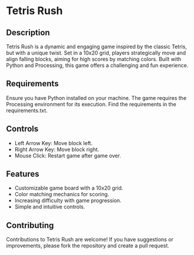 # Tetris Rush

## Description

Tetris Rush is a dynamic and engaging game inspired by the classic Tetris, but with a unique twist. Set in a 10x20 grid, players strategically move and align falling blocks, aiming for high scores by matching colors. Built with Python and Processing, this game offers a challenging and fun experience.

## Requirements
Ensure you have Python installed on your machine. The game requires the Processing environment for its execution. Find the requirements in the requirements.txt.

## Controls
- Left Arrow Key: Move block left.
- Right Arrow Key: Move block right.
- Mouse Click: Restart game after game over.

## Features
- Customizable game board with a 10x20 grid.
- Color matching mechanics for scoring.
- Increasing difficulty with game progression.
- Simple and intuitive controls.

## Contributing
Contributions to Tetris Rush are welcome! If you have suggestions or improvements, please fork the repository and create a pull request.

